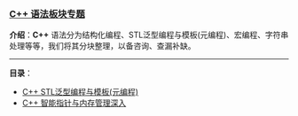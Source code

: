 ### [C++ 语法板块专题](#)

**介绍**：**C++** 语法分为结构化编程、STL泛型编程与模板(元编程)、宏编程、字符串处理等等，我们将其分块整理，以备咨询、查漏补缺。

---

**目录**：

- [C++ STL泛型编程与模板(元编程)](../../modern/meta)
- [C++ 智能指针与内存管理深入](../../modern/memory)

